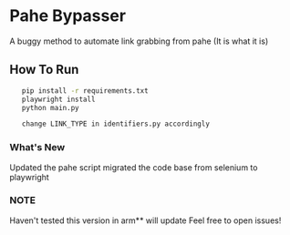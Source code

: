 # Pahe Bypasser

A buggy method to automate link grabbing from pahe (It is what it is)

## How To Run

```bash
   pip install -r requirements.txt
   playwright install
   python main.py

   change LINK_TYPE in identifiers.py accordingly
```

### What's New


   Updated the pahe script
   migrated the code base from selenium to playwright

### NOTE

   Haven't tested this version in arm** will update
   Feel free to open issues!

